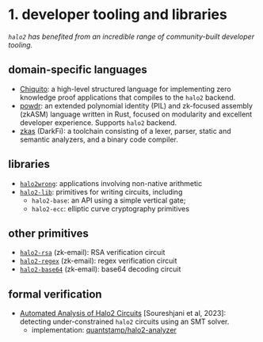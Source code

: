 # 1. developer tooling and libraries
*`halo2` has benefited from an incredible range of community-built developer tooling.*
## domain-specific languages
- [Chiquito](https://github.com/privacy-scaling-explorations/chiquito): a high-level structured language for implementing zero knowledge proof applications that compiles to the `halo2` backend.
- [powdr](https://github.com/powdr-labs/powdr): an extended polynomial identity (PIL) and zk-focused assembly (zkASM) language written in Rust, focused on modularity and excellent developer experience. Supports `halo2` backend.
- [zkas](https://github.com/darkrenaissance/darkfi/tree/master/src/zkas) (DarkFi): a toolchain consisting of a lexer, parser, static and semantic analyzers, and a binary code compiler.

## libraries
- [`halo2wrong`](https://github.com/privacy-scaling-explorations/halo2wrong): applications involving non-native arithmetic
- [`halo2-lib`](https://github.com/axiom-crypto/halo2-lib): primitives for writing circuits, including
    - `halo2-base`: an API using a simple vertical gate;
    - `halo2-ecc`: elliptic curve cryptography primitives

## other primitives
- [`halo2-rsa`](https://github.com/zkemail/halo2-rsa) (zk-email): RSA verification circuit
- [`halo2-regex`](https://github.com/zkemail/halo2-regex) (zk-email): regex verification circuit
- [`halo2-base64`](https://github.com/zkemail/halo2-base64) (zk-email): base64 decoding circuit

## formal verification
- [Automated Analysis of Halo2 Circuits](https://eprint.iacr.org/2023/1051.pdf) [Soureshjani et al, 2023]: detecting under-constrained `halo2` circuits using an SMT solver.
    - implementation: [quantstamp/halo2-analyzer](https://github.com/quantstamp/halo2-analyzer)
